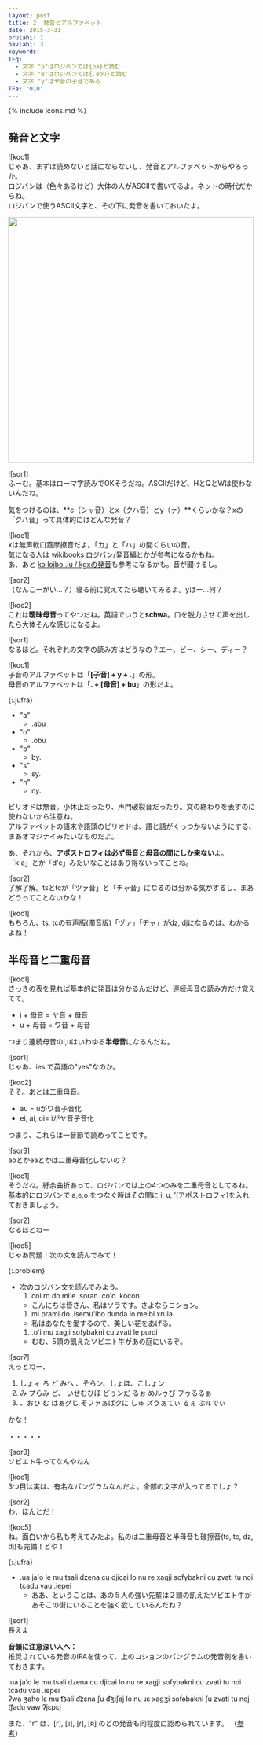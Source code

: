 ```yaml
---
layout: post
title: 2. 発音とアルファベット
date: 2015-3-31
prulahi: 1
bavlahi: 3
keywords:
TFq:
  - 文字 "p"はロジバンでは{pa}と読む
  - 文字 "e"はロジバンでは{.ebu}と読む
  - 文字 "y"はヤ音の子音である
TFa: "010"
---
```

{% include icons.md %}

## 発音と文字

![koc1]  
じゃあ、まずは読めないと話にならないし、発音とアルファベットからやろっか。  
ロジバンは（色々あるけど）大体の人がASCIIで書いてるよ。ネットの時代だからね。  
ロジバンで使うASCII文字と、その下に発音を書いておいたよ。

<img src="{{site.baseurl}}/assets/pixra/sance_liste.png" width="500px">

![sor1]  
ふーむ。基本はローマ字読みでOKそうだね。ASCIIだけど、HとQとWは使わないんだね。

気をつけるのは、**c（シャ音）とx（クハ音）とy（ァ）**くらいかな？xの「クハ音」って具体的にはどんな発音？

![koc1]  
xは無声軟口蓋摩擦音だよ。「カ」と「ハ」の間くらいの音。  
気になる人は [wikibooks ロジバン/発音編](https://ja.wikibooks.org/wiki/%E3%83%AD%E3%82%B8%E3%83%90%E3%83%B3/%E7%99%BA%E9%9F%B3%E3%81%99%E3%82%8B)とかが参考になるかもね。  
あ、あと [ko lojbo .iu / kgxの発音](http://guskant.github.io/kolojbo.iu/html/ch08s04.html)も参考になるかも。音が聞けるし。

![sor2]  
（なんこーがい…？）寝る前に覚えてたら聴いてみるよ。yはー…何？

![koc2]  
これは**曖昧母音**ってやつだね。英語でいうと**schwa**。口を脱力させて声を出したら大体そんな感じになるよ。

![sor1]  
なるほど。それぞれの文字の読み方はどうなの？エー、ビー、シー、ディー？

![koc1]  
子音のアルファベットは「**[子音] + y + .**」の形。  
母音のアルファベットは「**. + [母音] + bu**」の形だよ。

{:.jufra}
- "a"
  - .abu
- "o"
  - .obu
- "b"
  - by.
- "s"
  - sy.
- "n"
  - ny.

ピリオドは無音。小休止だったり、声門破裂音だったり。文の終わりを表すのに使わないから注意ね。  
アルファベットの語末や語頭のピリオドは、語と語がくっつかないようにする、まあオマジナイみたいなものだよ。

あ、それから、**アポストロフィは必ず母音と母音の間にしか来ない**よ。  
「k'a」とか「d'e」みたいなことはあり得ないってことね。

![sor2]  
了解了解。tsとtcが「ツァ音」と「チャ音」になるのは分かる気がするし、まあどうってことないかな！  

![koc1]  
もちろん、ts, tcの有声版(濁音版)「ヅァ」「ヂャ」がdz, djになるのは、わかるよね！

## 半母音と二重母音

![koc1]  
さっきの表を見れば基本的に発音は分かるんだけど、連続母音の読み方だけ覚えてて。

- i + 母音 = ヤ音 + 母音
- u + 母音 = ワ音 + 母音

つまり連続母音のi,uはいわゆる**半母音**になるんだね。

![sor1]  
じゃあ、ies で英語の"yes"なのか。

![koc2]  
そそ。あとは二重母音。

- au = uがワ音子音化
- ei, ai, oi= iがヤ音子音化

つまり、これらは一音節で読めってことです。

![sor3]  
aoとかeaとかは二重母音化しないの？

![koc1]  
そうだね。紆余曲折あって、ロジバンでは上の4つのみを二重母音としてるね。  
基本的にロジバンで a,e,o をつなぐ時はその間に i, u, ’(アポストロフィ)を入れておきましょう。

![sor2]  
なるほどねー

![koc5]  
じゃあ問題！次の文を読んでみて！

{:.problem}
- 次のロジバン文を読んでみよう。
  1. coi ro do mi'e .soran. co'o .kocon. 
    - こんにちは皆さん、私はソラです。さよならコション。
  1. mi prami do .isemu'ibo dunda lo melbi xrula
    - 私はあなたを愛するので、美しい花をあげる。
  1. .o'i mu xagji sofybakni cu zvati le purdi
    - むむ、5頭の飢えたソビエト牛があの庭にいるぞ。

![sor7]  
えっとねー、

1. しょィ ろ ど みへ 、そらン、しょほ、こしょン
2. み プらみ ど、 いせむひぼ どぅンだ るぉ めルゥび フゥるるぁ
3. 、おひ む はぁグじ そファぁばクに しゅ ズゔぁてぃ るぇ ぷルでぃ

かな！

・・・・・

![sor3]  
ソビエト牛ってなんやねん

![koc1]  
3つ目は実は、有名なパングラムなんだよ。全部の文字が入ってるでしょ？

![sor2]  
わ、ほんとだ！

![koc5]  
ね。面白いから私も考えてみたよ。私のは二重母音と半母音も破擦音(ts, tc, dz, dj)も完備！どや！

{:.jufra}
- .ua ja'o le mu tsali dzena cu djicai lo nu re xagji sofybakni cu zvati tu noi tcadu vau .iepei  
  - ああ、ということは、あの５人の強い先輩は２頭の飢えたソビエト牛があそこの街にいることを強く欲しているんだね？

![sor1]  
長えよ

<div class="note">
<b>音韻に注意深い人へ：</b><br>
推奨されている発音のIPAを使って、上のコションのパングラムの発音例を書いておきます。
<p>.ua ja'o le mu tsali dzena cu djicai lo nu re xagji sofybakni cu zvati tu noi tcadu vau .iepei<br>
ʔwa ʒaho lɛ mu t͡sali d͡zɛna ʃu d͡ʒiʃaj lo nu ɹɛ xagʒi sofəbakni ʃu zvati tu noj t͡ʃadu vaw ʔjɛpɛj</p>
また、"r" は、[r], [ɹ], [ɾ], [ʀ] のどの発音も同程度に認められています。
（<a href="http://ponjbogri.github.io/cll-ja/chapter3.html">参考</a>）</div>

